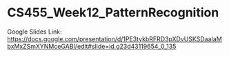 # CS455_Week12_PatternRecognition
Google Slides Link:
https://docs.google.com/presentation/d/1PE3tykbRFRD3pXDvUSKSDaaIaMbxMxZSmXYNMceGABI/edit#slide=id.g23d43119654_0_135
